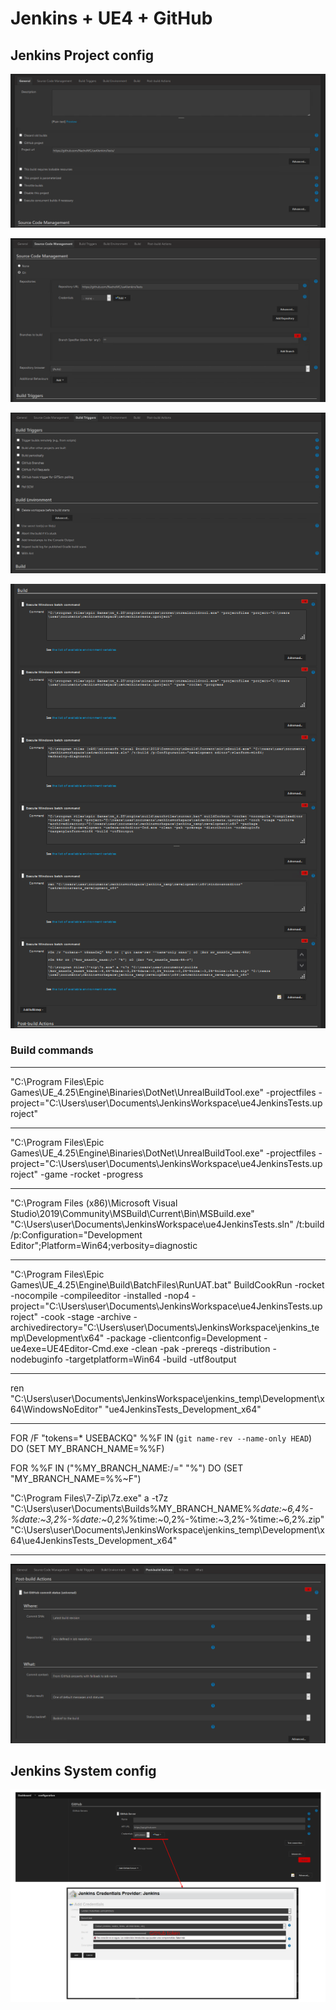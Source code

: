 # Jenkins + UE4 + GitHub

## Jenkins Project config

![ProjectConfig1.PNG](_Readme_resources/ProjectConfig1.PNG)

![ProjectConfig2.PNG](_Readme_resources/ProjectConfig2.PNG)

![ProjectConfig3.PNG](_Readme_resources/ProjectConfig3.PNG)

![ProjectConfig4.PNG](_Readme_resources/ProjectConfig4.PNG)

### Build commands

---

"C:\Program Files\Epic Games\UE_4.25\Engine\Binaries\DotNet\UnrealBuildTool.exe" -projectfiles -project="C:\Users\user\Documents\JenkinsWorkspace\ue4JenkinsTests.uproject"

---

"C:\Program Files\Epic Games\UE_4.25\Engine\Binaries\DotNet\UnrealBuildTool.exe" -projectfiles -project="C:\Users\user\Documents\JenkinsWorkspace\ue4JenkinsTests.uproject" -game -rocket -progress

---

"C:\Program Files (x86)\Microsoft Visual Studio\2019\Community\MSBuild\Current\Bin\MSBuild.exe" "C:\Users\user\Documents\JenkinsWorkspace\ue4JenkinsTests.sln" /t:build /p:Configuration="Development Editor";Platform=Win64;verbosity=diagnostic

---

"C:\Program Files\Epic Games\UE_4.25\Engine\Build\BatchFiles\RunUAT.bat" BuildCookRun -rocket -nocompile -compileeditor -installed -nop4 -project="C:\Users\user\Documents\JenkinsWorkspace\ue4JenkinsTests.uproject" -cook -stage -archive -archivedirectory="C:\Users\user\Documents\JenkinsWorkspace\jenkins_temp\Development\x64" -package -clientconfig=Development -ue4exe=UE4Editor-Cmd.exe -clean -pak -prereqs -distribution -nodebuginfo -targetplatform=Win64 -build -utf8output

---

ren "C:\Users\user\Documents\JenkinsWorkspace\jenkins_temp\Development\x64\WindowsNoEditor" "ue4JenkinsTests_Development_x64"

---

FOR /F "tokens=* USEBACKQ" %%F IN (`git name-rev --name-only HEAD`) DO (SET MY_BRANCH_NAME=%%F)

FOR %%F IN ("%MY_BRANCH_NAME:/=" "%") DO (SET "MY_BRANCH_NAME=%%~F")

"C:\Program Files\7-Zip\7z.exe" a -t7z "C:\Users\user\Documents\Builds\%MY_BRANCH_NAME%_%date:~6,4%-%date:~3,2%-%date:~0,2%_%time:~0,2%-%time:~3,2%-%time:~6,2%.zip" "C:\Users\user\Documents\JenkinsWorkspace\jenkins_temp\Development\x64\ue4JenkinsTests_Development_x64"

---

![ProjectConfig5.PNG](_Readme_resources/ProjectConfig5.PNG)

## Jenkins System config

![SystemConfig1.png](_Readme_resources/SystemConfig1.png)
